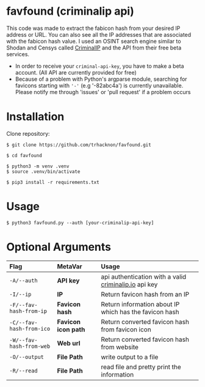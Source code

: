 
# favfound (criminalip api)
This code was made to extract the fabicon hash from your desired IP address or URL. You can also see all the IP addresses that are associated with the fabicon hash value. I used an OSINT search engine similar to Shodan and Censys called [CriminalIP]([https://www.criminalip.io](https://www.criminalip.io/)) and the API from their free beta services.

- In order to receive your `criminal-api-key`, you have to make a beta account. (All API are currently provided for free)
- Because of a problem with Python's argparse module, searching for favicons starting with `'-'` (e.g '-82abc4a') is currently unavailable. Please notify me through 'issues' or 'pull request' if a problem occurs



# Installation  

Clone repository:  

```  
$ git clone https://github.com/trhacknon/favfound.git  
```

```  
$ cd favfound
```

```  
$ python3 -m venv .venv  
$ source .venv/bin/activate  
```

```  
$ pip3 install -r requirements.txt  
```

  

# Usage

```  
$ python3 favfound.py --auth [your-criminalip-api-key]  
```

  

# Optional Arguments  

| Flag                     | MetaVar               | Usage                                                        |
| :----------------------- | :-------------------- | :----------------------------------------------------------- |
| `-A/--auth`              | **API key**           | api authentication with a valid [criminalip.io](http://criminalip.io/) api key |
| `-I/--ip`                | **IP**                | Return favicon hash from an IP                               |
| `-F/--fav-hash-from-ip`  | **Favicon hash**      | Return information about IP which has the favicon hash       |
| `-C/--fav-hash-from-ico` | **Favicon icon path** | Return converted favicon hash from favicon icon              |
| `-W/--fav-hash-from-web` | **Web url**           | Return converted favicon hash from website                   |
| `-O/--output`            | **File Path**         | write output to a file                                       |
| `-R/--read`              | **File Path**         | read file and pretty print the information                   |
